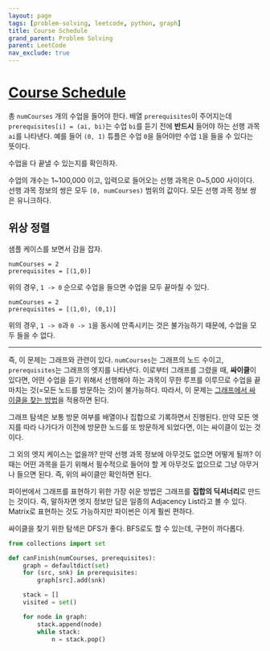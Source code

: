 ```yaml
---
layout: page
tags: [problem-solving, leetcode, python, graph]
title: Course Schedule
grand_parent: Problem Solving
parent: LeetCode
nav_exclude: true
---
```


# [Course Schedule](https://leetcode.com/problems/course-schedule/)

 총 `numCourses` 개의 수업을 들어야 한다. 배열 `prerequisites`이
 주어지는데 `prerequisites[i] = (ai, bi)`는 수업 `bi`를 듣기 전에
 **반드시** 들어야 하는 선행 과목 `ai`를 나타낸다. 예를 들어 `(0, 1)`
 튜플은 수업 `0`을 들어야만 수업 `1`을 들을 수 있다는 뜻이다.

 수업을 다 끝낼 수 있는지를 확인하자.

 수업의 개수는 1~100,000 이고, 입력으로 들어오는 선행 과목은 0~5,000
 사이이다. 선행 과목 정보의 쌍은 모두 `[0, numCourses)` 범위의
 값이다. 모든 선행 과목 정보 쌍은 유니크하다.

## 위상 정렬

 샘플 케이스를 보면서 감을 잡자.

```
numCourses = 2
prerequisites = [(1,0)]
```

 위의 경우, `1 -> 0` 순으로 수업을 들으면 수업을 모두 끝마칠 수 있다.

```
numCourses = 2
prerequisites = [(1,0), (0,1)]
```

 위의 경우, `1 -> 0`과 `0 -> 1`을 동시에 만족시키는 것은 불가능하기
 때문에, 수업을 모두 들을 수 없다.

---

 즉, 이 문제는 그래프와 관련이 있다. `numCourses`는 그래프의 노드
 수이고, `prerequisites`는 그래프의 엣지를 나타낸다. 이로부터 그래프를
 그렸을 때, **싸이클**이 있다면, 어떤 수업을 듣기 위해서 선행해야 하는
 과목이 무한 루프를 이루므로 수업을 끝마치는 것(=모든 노드를 방문하는
 것)이 불가능하다. 따라서, 이 문제는 [그래프에서 싸이클을 찾는
 방법](../../theory/topological-ordering)을 적용하면 된다.

 그래프 탐색은 보통 방문 여부를 배열이나 집합으로 기록하면서
 진행된다. 만약 모든 엣지를 따라 나가다가 이전에 방문한 노드를 또
 방문하게 되었다면, 이는 싸이클이 있는 것이다.

 그 외의 엣지 케이스는 없을까? 만약 선행 과목 정보에 아무것도 없으면
 어떻게 될까? 이때는 어떤 과목을 듣기 위해서 필수적으로 들어야 할 게
 아무것도 없으므로 그냥 아무거나 들으면 된다. 즉, 위의 싸이클만
 확인하면 된다.

 파이썬에서 그래프를 표현하기 위한 가장 쉬운 방법은 그래프를 **집합의
 딕셔너리**로 만드는 것이다. 즉, 말하자면 엣지 정보만 담은 일종의
 Adjacency List라고 볼 수 있다. Matrix로 표현하는 것도 가능하지만
 파이썬은 이게 훨씬 편하다.

 싸이클을 찾기 위한 탐색은 DFS가 좋다. BFS로도 할 수 있는데, 구현이
 까다롭다.

```python
from collections import set

def canFinish(numCourses, prerequisites):
    graph = defaultdict(set)
    for (src, snk) in prerequisites:
        graph[src].add(snk)

    stack = []
    visited = set()

    for node in graph:
        stack.append(node)
        while stack:
            n = stack.pop()
```
